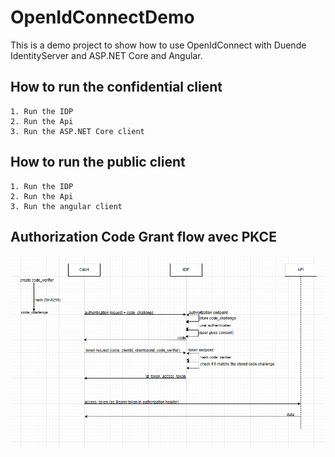 # OpenIdConnectDemo

This is a demo project to show how to use OpenIdConnect with Duende IdentityServer and ASP.NET Core and Angular.

## How to run the confidential client
	1. Run the IDP
	2. Run the Api
	3. Run the ASP.NET Core client

## How to run the public client
	1. Run the IDP
	2. Run the Api
	3. Run the angular client

## Authorization Code Grant flow avec PKCE



![screenshot](authorization_code_flow.png)
